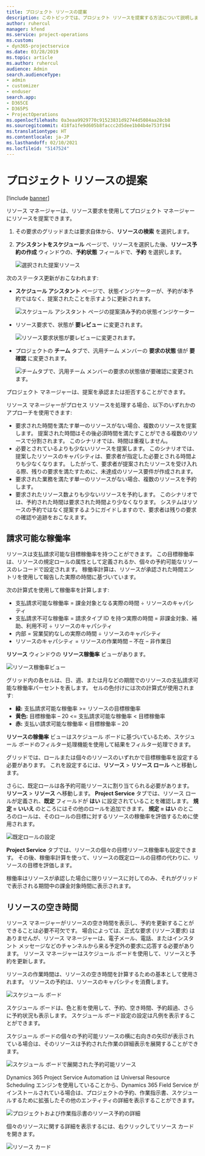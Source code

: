 ```yaml
---
title: プロジェクト リソースの提案
description: このトピックでは、プロジェクト リソースを提案する方法について説明します。
author: ruhercul
manager: kfend
ms.service: project-operations
ms.custom:
- dyn365-projectservice
ms.date: 03/28/2019
ms.topic: article
ms.author: ruhercul
audience: Admin
search.audienceType:
- admin
- customizer
- enduser
search.app:
- D365CE
- D365PS
- ProjectOperations
ms.openlocfilehash: 0a3eaa9929770c91523831d92744d5084aa28cb8
ms.sourcegitcommit: 418fa1fe9d605b8faccc2d5dee1b04b4e753f194
ms.translationtype: HT
ms.contentlocale: ja-JP
ms.lasthandoff: 02/10/2021
ms.locfileid: "5147524"
---
```

# <a name="propose-project-resources"></a>プロジェクト リソースの提案

[!include [banner](../includes/psa-now-project-operations.md)]

リソース マネージャーは、リソース要求を使用してプロジェクト マネージャーにリソースを提案できます。

1. その要求のグリッドまたは要求自体から、**リソースの検索** を選択します。
2. **アシスタントをスケジュール** ページで、リソースを選択した後、**リソース予約の作成** ウィンドウの、**予約状態** フィールドで、**予約** を選択します。

    ![選択された提案リソース](media/Resource-Management-image62.png)

次のステータス更新がおこなわれます:

- **スケジュール アシスタント** ページで、状態インジケーターが、予約が本予約ではなく、提案されたことを示すように更新されます。

    ![スケジュール アシスタント ページの提案済み予約の状態インジケーター](media/Resource-Management-image63.png)

- リソース要求で、状態が **要レビュー** に変更されます。

    ![リソース要求状態が要レビューに変更されます。](media/Resource-Management-image64.png)

- プロジェクトの **チーム** タブで、汎用チーム メンバーの **要求の状態** 値が **要確認** に変更されます。

    ![チームタブで、汎用チーム メンバーの要求の状態値が要確認に変更されます。](media/Resource-Management-image48.png)

プロジェクト マネージャーは、提案を承認または拒否することができます。

リソース マネージャーがプロセス リソースを処理する場合、以下のいずれかのアプローチを使用できます:

- 要求された時間を満たす単一のリソースがない場合、複数のリソースを提案します。 提案された時間はその後必須時間を満たすことができる複数のリソースで分割されます。 このシナリオでは、時間は重複しません。
- 必要とされているよりも少ないリソースを提案します。 このシナリオでは、提案したリソースのキャパシティは、要求者が指定した必要とされる時間よりも少なくなります。 したがって、要求者が提案されたリソースを受け入れる際、残りの要求を満たすために、未達成のリソース要件が作成されます。
- 要求された業務を満たす単一のリソースがない場合、複数のリソースを予約します。
- 要求されたリソース数よりも少ないリソースを予約します。 このシナリオでは、予約された時間は要求された時間より少なくなります。 システムはリソースの予約ではなく提案するようにガイドしますので、要求者は残りの要求の確認や追跡をおこなえます。

## <a name="billable-utilization"></a>請求可能な稼働率

リソースは支払請求可能な目標稼働率を持つことができます。 この目標稼働率は、リソースの規定ロールの属性として定義されるか、個々の予約可能なリソースのレコードで設定されます。 稼働率計算は、リソースが承認された時間エントリを使用して報告した実際の時間に基づいています。

次の計算式を使用して稼働率を計算します:

- 支払請求可能な稼働率 = 課金対象となる実際の時間 ÷ リソースのキャパシティ
- 支払請求不可な稼働率 = 請求タイプ ID を持つ実際の時間 = 非課金対象、補助、利用不可 ÷ リソースのキャパシティ
- 内部 = 営業契約なしの実際の時間 ÷ リソースのキャパシティ
- リソースのキャパシティ = リソースの作業時間 – 不在 – 非作業日

**リソース** ウィンドウの **リソース稼働率** ビューがあります。

![リソース稼働率ビュー](media/Resource-Management-image65.png)

グリッド内の各セルは、日、週、または月などの期間でのリソースの支払請求可能な稼働率パーセントを表します。 セルの色付けには次の計算式が使用されます:

- **緑:** 支払請求可能な稼働率 \>= リソースの目標稼働率
- **黄色:** 目標稼働率 – 20 \<= 支払請求可能な稼働率 \< 目標稼働率
- **赤:** 支払い請求可能な稼働率 \< 目標稼働率 – 20

**リソースの稼働率** ビューはスケジュール ボードに基づいているため、スケジュール ボードのフィルター処理機能を使用して結果をフィルター処理できます。

グリッドでは、ロールまたは個々のリソースのいずれかで目標稼働率を設定する必要があります。 これを設定するには、**リソース** \> **リソース ロール** へと移動します。

さらに、既定ロールは各予約可能リソースに割り当てられる必要があります。 **リソース** \> **リソース** へ移動します。 **Project Service** タブでは、リソース ロールが定義され、**既定** フィールドが **はい** に設定されていることを確認します。 **規定 = いいえ** のところにはその他のロールを追加できます。 **規定 = はい** のところのロールは、そのロールの目標に対するリソースの稼働率を評価するために使用されます。

![既定ロールの設定](media/Resource-Management-image67.png)

**Project Service** タブでは、リソースの個々の目標リソース稼働率も設定できます。 その後、稼働率計算を使って、リソースの既定ロールの目標の代わりに、リソースの目標を評価します。

稼働率はリソースが承認した場合に限りリソースに対してのみ、それがグリッドで表示される期間中の課金対象時間に表示されます。

## <a name="resource-availability"></a>リソースの空き時間

リソース マネージャーがリソースの空き時間を表示し、予約を更新することができることは必要不可欠です。 場合によっては、正式な要求 (リソース要求) はありませんが、リソース マネージャーは、電子メール、電話、またはインスタント メッセージなどのチャンネルから来る予定外の要求に応答する必要があります。 リソース マネージャーはスケジュール ボードを使用して、リソースと予約を更新します。

リソースの作業時間は、リソースの空き時間を計算するための基本として使用されます。 リソースの予約は、リソースのキャパシティを消費します。

![スケジュール ボード](media/Resource-Management-image68.png)

スケジュール ボードは、色と影を使用して、予約、空き時間、予約超過、さらに予約状況も表示します。 スケジュール ボード設定の設定は凡例を表示することができます。

スケジュール ボードの個々の予約可能リソースの横に右向きの矢印が表示されている場合は、そのリソースは予約された作業の詳細表示を展開することができます。

![スケジュール ボードで展開された予約可能リソース](media/Resource-Management-image69.png)

Dynamics 365 Project Service Automation は Universal Resource Scheduling エンジンを使用していることから、Dynamics 365 Field Service がインストールされている場合は、プロジェクトの予約、作業指示書、スケジュールするために拡張したその他のエンティティの詳細を表示することができます。

![プロジェクトおよび作業指示書のリソース予約の詳細](media/Resource-Management-image70.png)

個々のリソースに関する詳細を表示するには、右クリックしてリソース カードを開きます。

![リソース カード](media/Resource-Management-image71.png)
